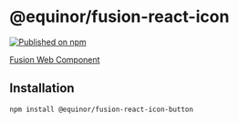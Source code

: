 <!--prettier-ignore-start-->
# @equinor/fusion-react-icon 

[![Published on npm](https://img.shields.io/npm/v/@equinor/fusion-react-icon.svg)](https://www.npmjs.com/package/@equinor/fusion-react-icon)


[Fusion Web Component](https://github.com/equinor/fusion-web-components/tree/main/packages/icon)

## Installation
```sh
npm install @equinor/fusion-react-icon-button
```